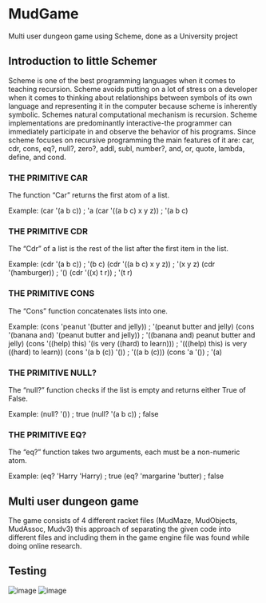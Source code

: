 # MudGame
Multi user dungeon game using Scheme, done as a University project

## Introduction to little Schemer

Scheme is one of the best programming languages when it comes to teaching recursion.
Scheme avoids putting on a lot of stress on a developer when it comes to thinking about
relationships between symbols of its own language and representing it in the computer
because scheme is inherently symbolic. Schemes natural computational mechanism is
recursion. Scheme implementations are predominantly interactive-the programmer can
immediately participate in and observe the behavior of his programs. Since scheme
focuses on recursive programming the main features of it are: car, cdr, cons, eq?, null?,
zero?, addl, subl, number?, and, or, quote, lambda, define, and cond. 

### THE PRIMITIVE CAR
The function “Car” returns the first atom of a list.

Example:
(car '(a b c))    ; 'a
(car '((a b c) x y z))    ; '(a b c)


### THE PRIMITIVE CDR
The “Cdr” of a list is the rest of the list after the first item in the list.

Example:
(cdr '(a b c))    ; '(b c)
(cdr '((a b c) x y z))    ; '(x y z)
(cdr '(hamburger))    ; '()
(cdr '((x) t r))    ; '(t r)


### THE PRIMITIVE CONS
The “Cons” function concatenates lists into one.

Example:
(cons 'peanut '(butter and jelly))
; '(peanut butter and jelly)
(cons '(banana and) '(peanut butter and jelly))
; '((banana and) peanut butter and jelly)
(cons '((help) this) '(is very ((hard) to learn)))
; '(((help) this) is very ((hard) to learn))
(cons '(a b (c)) '())
; '((a b (c)))
(cons 'a '())
; '(a)


### THE PRIMITIVE NULL?
The “null?” function checks if the list is empty and returns either True of False.

Example:
(null? '())     ; true
(null? '(a b c))    ; false


### THE PRIMITIVE EQ?
The “eq?” function takes two arguments, each must be a non-numeric atom.

Example:
(eq? 'Harry 'Harry)     ; true
(eq? 'margarine 'butter)    ; false

## Multi user dungeon game
The game consists of 4 different racket files (MudMaze, MudObjects, MudAssoc, Mudv3)
this approach of separating the given code into different files and including them in the
game engine file was found while doing online research.

## Testing

![image](https://user-images.githubusercontent.com/25343679/40592316-a6d96676-6215-11e8-83e0-d831b39f2b21.png)
![image](https://user-images.githubusercontent.com/25343679/40592329-c2025af2-6215-11e8-867e-0107f9ac60eb.png)


